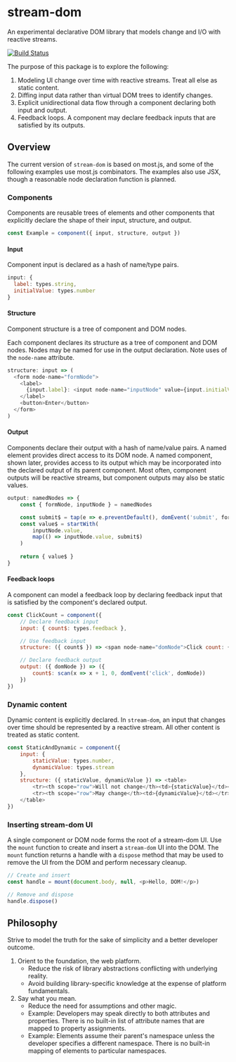 # stream-dom

An experimental declarative DOM library that models change and I/O with reactive streams.

[![Build Status](https://travis-ci.org/brandonpayton/stream-dom.svg?branch=master)](https://travis-ci.org/brandonpayton/stream-dom)

The purpose of this package is to explore the following:

1. Modeling UI change over time with reactive streams. Treat all else as static content.
2. Diffing input data rather than virtual DOM trees to identify changes.
3. Explicit unidirectional data flow through a component declaring both input and output.
4. Feedback loops. A component may declare feedback inputs that are satisfied by its outputs.
 
## Overview

The current version of `stream-dom` is based on most.js, and some of the following examples use most.js combinators. The examples also use JSX, though a reasonable node declaration function is planned.

### Components

Components are reusable trees of elements and other components that explicitly declare the shape of their input, structure, and output.

```javascript
const Example = component({ input, structure, output })
```

#### Input

Component input is declared as a hash of name/type pairs.

```javascript
input: {
  label: types.string,
  initialValue: types.number
}
```

#### Structure

Component structure is a tree of component and DOM nodes.

Each component declares its structure as a tree of component and DOM nodes. Nodes may be named for use in the output declaration. Note uses of the `node-name` attribute.
```javascript
structure: input => (
  <form node-name="formNode">
    <label>
      {input.label}: <input node-name="inputNode" value={input.initialValue} />
    </label>
    <button>Enter</button>
  </form>
)
```

#### Output

Components declare their output with a hash of name/value pairs. A named element provides direct access to its DOM node. A named component, shown later, provides access to its output which may be incorporated into the declared output of its parent component. Most often, component outputs will be reactive streams, but component outputs may  also be static values.

```javascript
output: namedNodes => {
    const { formNode, inputNode } = namedNodes

    const submit$ = tap(e => e.preventDefault(), domEvent('submit', formNode))
    const value$ = startWith(
        inputNode.value,
        map(() => inputNode.value, submit$)
    )
        
    return { value$ }    
}
```

#### Feedback loops

A component can model a feedback loop by declaring feedback input that is satisfied by the component's declared output.

```javascript
const ClickCount = component({
    // Declare feedback input
    input: { count$: types.feedback },

    // Use feedback input
    structure: ({ count$ }) => <span node-name="domNode">Click count: {count$}</span>,

    // Declare feedback output
    output: ({ domNode }) => ({
        count$: scan(x => x + 1, 0, domEvent('click', domNode))
    })
})
```

### Dynamic content

Dynamic content is explicitly declared. In `stream-dom`, an input that changes over time should be represented by a reactive stream. All other content is treated as static content.

```javascript
const StaticAndDynamic = component({
    input: {
        staticValue: types.number,
        dynamicValue: types.stream
    },
    structure: ({ staticValue, dynamicValue }) => <table>
        <tr><th scope="row">Will not change</th><td>{staticValue}</td></tr>
        <tr><th scope="row">May change</th><td>{dynamicValue}</td></tr>
    </table>
})
```

### Inserting stream-dom UI

A single component or DOM node forms the root of a stream-dom UI. Use the `mount` function to create and insert a `stream-dom` UI into the DOM. The `mount` function returns a handle with a `dispose` method that may be used to remove the UI from the DOM and perform necessary cleanup.

```javascript
// Create and insert
const handle = mount(document.body, null, <p>Hello, DOM!</p>)

// Remove and dispose
handle.dispose()
```

## Philosophy

Strive to model the truth for the sake of simplicity and a better developer outcome.

1. Orient to the foundation, the web platform.
    * Reduce the risk of library abstractions conflicting with underlying reality.
    * Avoid building library-specific knowledge at the expense of platform fundamentals.
2. Say what you mean.
    * Reduce the need for assumptions and other magic.
    * Example: Developers may speak directly to both attributes and properties. There is no built-in list of attribute names that are mapped to property assignments.
    * Example: Elements assume their parent's namespace unless the developer specifies a different namespace. There is no built-in mapping of elements to particular namespaces.
